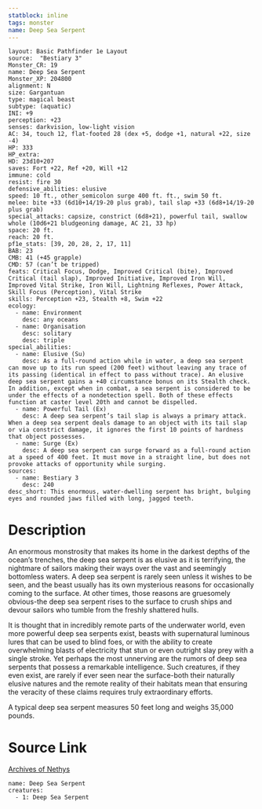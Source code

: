 ```yaml
---
statblock: inline
tags: monster
name: Deep Sea Serpent
---
```

```statblock
layout: Basic Pathfinder 1e Layout
source:  "Bestiary 3"
Monster_CR: 19
name: Deep Sea Serpent
Monster_XP: 204800
alignment: N
size: Gargantuan
type: magical beast
subtype: (aquatic)
INI: +9
perception: +23
senses: darkvision, low-light vision
AC: 34, touch 12, flat-footed 28 (dex +5, dodge +1, natural +22, size -4)
HP: 333
HP_extra: 
HD: 23d10+207
saves: Fort +22, Ref +20, Will +12
immune: cold
resist: fire 30
defensive_abilities: elusive
speed: 10 ft., other_semicolon surge 400 ft. ft., swim 50 ft.
melee: bite +33 (6d10+14/19-20 plus grab), tail slap +33 (6d8+14/19-20 plus grab)
special_attacks: capsize, constrict (6d8+21), powerful tail, swallow whole (10d6+21 bludgeoning damage, AC 21, 33 hp)
space: 20 ft.
reach: 20 ft.
pf1e_stats: [39, 20, 28, 2, 17, 11]
BAB: 23
CMB: 41 (+45 grapple)
CMD: 57 (can’t be tripped)
feats: Critical Focus, Dodge, Improved Critical (bite), Improved Critical (tail slap), Improved Initiative, Improved Iron Will, Improved Vital Strike, Iron Will, Lightning Reflexes, Power Attack, Skill Focus (Perception), Vital Strike
skills: Perception +23, Stealth +8, Swim +22
ecology:
  - name: Environment
    desc: any oceans
  - name: Organisation
    desc: solitary
    desc: triple
special_abilities:
  - name: Elusive (Su)
    desc: As a full-round action while in water, a deep sea serpent can move up to its run speed (200 feet) without leaving any trace of its passing (identical in effect to pass without trace). An elusive deep sea serpent gains a +40 circumstance bonus on its Stealth check. In addition, except when in combat, a sea serpent is considered to be under the effects of a nondetection spell. Both of these effects function at caster level 20th and cannot be dispelled.
  - name: Powerful Tail (Ex)
    desc: A deep sea serpent’s tail slap is always a primary attack. When a deep sea serpent deals damage to an object with its tail slap or via constrict damage, it ignores the first 10 points of hardness that object possesses.
  - name: Surge (Ex)
    desc: A deep sea serpent can surge forward as a full-round action at a speed of 400 feet. It must move in a straight line, but does not provoke attacks of opportunity while surging.
sources:
  - name: Bestiary 3
    desc: 240
desc_short: This enormous, water-dwelling serpent has bright, bulging eyes and rounded jaws filled with long, jagged teeth.
```
# Description
An enormous monstrosity that makes its home in the darkest depths of the ocean’s trenches, the deep sea serpent is as elusive as it is terrifying, the nightmare of sailors making their ways over the vast and seemingly bottomless waters. A deep sea serpent is rarely seen unless it wishes to be seen, and the beast usually has its own mysterious reasons for occasionally coming to the surface. At other times, those reasons are gruesomely obvious-the deep sea serpent rises to the surface to crush ships and devour sailors who tumble from the freshly shattered hulls.

It is thought that in incredibly remote parts of the underwater world, even more powerful deep sea serpents exist, beasts with supernatural luminous lures that can be used to blind foes, or with the ability to create overwhelming blasts of electricity that stun or even outright slay prey with a single stroke. Yet perhaps the most unnerving are the rumors of deep sea serpents that possess a remarkable intelligence. Such creatures, if they even exist, are rarely if ever seen near the surface-both their naturally elusive natures and the remote reality of their habitats mean that ensuring the veracity of these claims requires truly extraordinary efforts.

A typical deep sea serpent measures 50 feet long and weighs 35,000 pounds.
# Source Link
[Archives of Nethys](https://aonprd.com/MonsterDisplay.aspx?ItemName=Deep%20Sea%20Serpent)
```encounter-table
name: Deep Sea Serpent
creatures:
  - 1: Deep Sea Serpent
```

